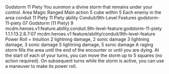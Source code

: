<ability>
  <name>Godstorm</name>
  <cost>11 Piety</cost>
  <flavor>You summon a divine storm that remains under your control.</flavor>
  <keywords>
    <keyword>Area</keyword>
    <keyword>Magic</keyword>
    <keyword>Ranged</keyword>
  </keywords>
  <type>Main action</type>
  <distance>5 cube within 5</distance>
  <target>Each enemy in the area</target>
  <metadata>
    <class>conduit</class>
    <cost>11 Piety</cost>
    <cost_amount>11</cost_amount>
    <cost_resource>Piety</cost_resource>
    <feature_type>ability</feature_type>
    <file_dpath>Conduit/9th-Level Features</file_dpath>
    <item_id>godstorm-11-piety</item_id>
    <item_index>07</item_index>
    <item_name>Godstorm (11 Piety)</item_name>
    <level>9</level>
    <scc>mcdm.heroes.v1:feature.ability.conduit.9th-level-feature:godstorm-11-piety</scc>
    <scdc>1.1.1:13.2.8.7:07</scdc>
    <source>mcdm.heroes.v1</source>
    <type>feature/ability/conduit/9th-level-feature</type>
  </metadata>
  <effects>
    <effect type="roll">
      <roll>Power Roll + Intuition</roll>
      <t1>2 lightning damage, 2 sonic damage</t1>
      <t2>3 lightning damage, 3 sonic damage</t2>
      <t3>5 lightning damage, 5 sonic damage</t3>
    </effect>
    <effect type="mundane">A raging storm fills the area until the end of the encounter or until you are dying. At the start of each of your turns, you can move the storm up to 5 squares (no action required). On subsequent turns while the storm is active, you can use a maneuver to make its power roll.</effect>
  </effects>
</ability>
